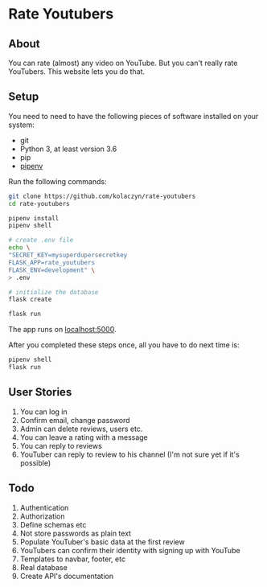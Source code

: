 # Rate Youtubers

## About

You can rate (almost) any video on YouTube. But you can't really rate YouTubers. This website lets you do that.

## Setup

You need to need to have the following pieces of software installed on your system:

- git
- Python 3, at least version 3.6
- pip
- [pipenv](https://pipenv.pypa.io/en/latest/)

Run the following commands:

```bash
git clone https://github.com/kolaczyn/rate-youtubers
cd rate-youtubers

pipenv install
pipenv shell

# create .env file
echo \
"SECRET_KEY=mysuperdupersecretkey
FLASK_APP=rate_youtubers
FLASK_ENV=development" \
> .env

# initialize the database
flask create

flask run
```

The app runs on [localhost:5000](http://localhost:5000/).

After you completed these steps once, all you have to do next time is:

```bash
pipenv shell
flask run
```


## User Stories

1. You can log in
1. Confirm email, change password
1. Admin can delete reviews, users etc.
1. You can leave a rating with a message
1. You can reply to reviews
1. YouTuber can reply to review to his channel (I'm not sure yet if it's possible)


## Todo

1. Authentication
1. Authorization
1. Define schemas etc
1. Not store passwords as plain text
1. Populate YouTuber's basic data at the first review
1. YouTubers can confirm their identity with signing up with YouTube
1. Templates to navbar, footer, etc
1. Real database
1. Create API's documentation
